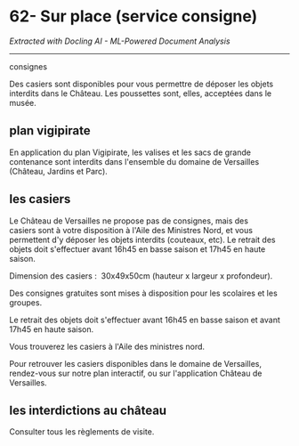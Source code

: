 # 62- Sur place (service consigne)

*Extracted with Docling AI - ML-Powered Document Analysis*

---

consignes

Des casiers sont disponibles pour vous permettre de déposer les objets interdits dans le Château. Les poussettes sont, elles, acceptées dans le musée.

## plan vigipirate

<!-- image -->

En application du plan Vigipirate, les valises et les sacs de grande contenance sont interdits dans l'ensemble du domaine de Versailles (Château, Jardins et Parc).

## les casiers

Le Château de Versailles ne propose pas de consignes, mais des casiers sont à votre disposition à l'Aile des Ministres Nord, et vous permettent  d'y  déposer  les  objets  interdits  (couteaux,  etc).  Le retrait  des  objets  doit  s'effectuer  avant  16h45  en  basse  saison  et 17h45 en haute saison.

Dimension  des casiers :  30x49x50cm (hauteur x largeur  x profondeur).

Des consignes gratuites sont mises à disposition pour les scolaires et les groupes.

Le retrait des objets doit s'effectuer avant 16h45 en basse saison et avant 17h45 en haute saison.

Vous trouverez les casiers à l'Aile des ministres nord.

Pour retrouver les casiers disponibles dans le domaine de Versailles, rendez-vous sur notre plan interactif, ou sur l'application Château de Versailles.

## les interdictions au château

<!-- image -->

<!-- image -->

<!-- image -->

Consulter tous les règlements de visite.